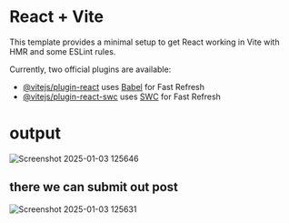 # React + Vite

This template provides a minimal setup to get React working in Vite with HMR and some ESLint rules.

Currently, two official plugins are available:

- [@vitejs/plugin-react](https://github.com/vitejs/vite-plugin-react/blob/main/packages/plugin-react/README.md) uses [Babel](https://babeljs.io/) for Fast Refresh
- [@vitejs/plugin-react-swc](https://github.com/vitejs/vite-plugin-react-swc) uses [SWC](https://swc.rs/) for Fast Refresh

output
=======
![Screenshot 2025-01-03 125646](https://github.com/user-attachments/assets/b9bade74-35c9-4d0f-889a-b84f5a024523)

there we can submit out post
------------------------------
![Screenshot 2025-01-03 125631](https://github.com/user-attachments/assets/fed3d1ab-3511-4796-b9f3-eb1634400f35)




